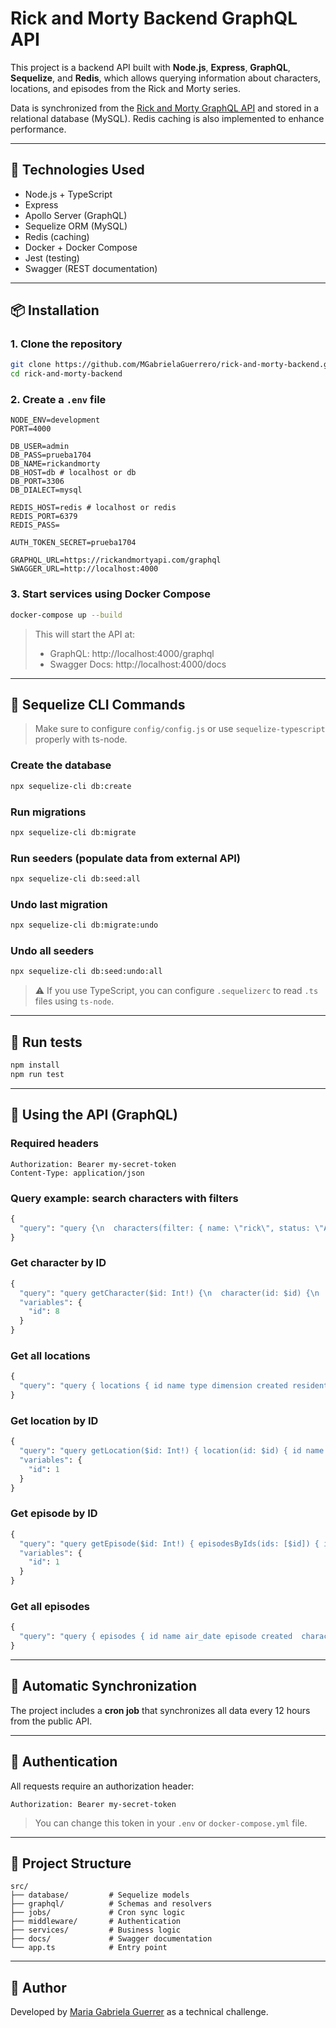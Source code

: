 # Rick and Morty Backend GraphQL API

This project is a backend API built with **Node.js**, **Express**, **GraphQL**, **Sequelize**, and **Redis**, which allows querying information about characters, locations, and episodes from the Rick and Morty series.

Data is synchronized from the [Rick and Morty GraphQL API](https://rickandmortyapi.com/graphql) and stored in a relational database (MySQL). Redis caching is also implemented to enhance performance.

---

## 🚀 Technologies Used

- Node.js + TypeScript  
- Express  
- Apollo Server (GraphQL)  
- Sequelize ORM (MySQL)  
- Redis (caching)  
- Docker + Docker Compose  
- Jest (testing)  
- Swagger (REST documentation)  

---

## 📦 Installation

### 1. Clone the repository
```bash
git clone https://github.com/MGabrielaGuerrero/rick-and-morty-backend.git
cd rick-and-morty-backend
```

### 2. Create a `.env` file
```env
NODE_ENV=development
PORT=4000

DB_USER=admin
DB_PASS=prueba1704
DB_NAME=rickandmorty
DB_HOST=db # localhost or db
DB_PORT=3306
DB_DIALECT=mysql

REDIS_HOST=redis # localhost or redis
REDIS_PORT=6379
REDIS_PASS=

AUTH_TOKEN_SECRET=prueba1704

GRAPHQL_URL=https://rickandmortyapi.com/graphql
SWAGGER_URL=http://localhost:4000
```

### 3. Start services using Docker Compose
```bash
docker-compose up --build
```

> This will start the API at:  
> - GraphQL: http://localhost:4000/graphql  
> - Swagger Docs: http://localhost:4000/docs

---

## 🧱 Sequelize CLI Commands

> Make sure to configure `config/config.js` or use `sequelize-typescript` properly with ts-node.

### Create the database
```bash
npx sequelize-cli db:create
```

### Run migrations
```bash
npx sequelize-cli db:migrate
```

### Run seeders (populate data from external API)
```bash
npx sequelize-cli db:seed:all
```

### Undo last migration
```bash
npx sequelize-cli db:migrate:undo
```

### Undo all seeders
```bash
npx sequelize-cli db:seed:undo:all
```

> ⚠️ If you use TypeScript, you can configure `.sequelizerc` to read `.ts` files using `ts-node`.

---

## 🧪 Run tests
```bash
npm install
npm run test
```

---

## 🧠 Using the API (GraphQL)

### Required headers
```
Authorization: Bearer my-secret-token
Content-Type: application/json
```

### Query example: search characters with filters
```graphql
{
  "query": "query {\n  characters(filter: { name: \"rick\", status: \"Alive\" }) {\n    id\n    name\n    status\n    gender\n    species\n  }\n}\n "
}
```

### Get character by ID
```graphql
{
  "query": "query getCharacter($id: Int!) {\n  character(id: $id) {\n    id\n    name\n    status\n    species\n    gender\n    originLocation { id name }\n    currentLocation { id name }\n  }\n}\n",
  "variables": {
    "id": 8
  }
}
```

### Get all locations
```graphql
{
  "query": "query { locations { id name type dimension created residents } }"
}
```

### Get location by ID
```graphql
{
  "query": "query getLocation($id: Int!) { location(id: $id) { id name type dimension } }",
  "variables": {
    "id": 1
  }
}
```

### Get episode by ID
```graphql
{
  "query": "query getEpisode($id: Int!) { episodesByIds(ids: [$id]) { id name air_date episode } }",
  "variables": {
    "id": 1
  }
}
```

### Get all episodes
```graphql
{
  "query": "query { episodes { id name air_date episode created  characters } }"
}
```

---

## 🔄 Automatic Synchronization

The project includes a **cron job** that synchronizes all data every 12 hours from the public API.

---

## 🔐 Authentication

All requests require an authorization header:
```
Authorization: Bearer my-secret-token
```
> You can change this token in your `.env` or `docker-compose.yml` file.

---

## 📂 Project Structure
```
src/
├── database/         # Sequelize models
├── graphql/          # Schemas and resolvers
├── jobs/             # Cron sync logic
├── middleware/       # Authentication
├── services/         # Business logic
├── docs/             # Swagger documentation
└── app.ts            # Entry point
```

---

## 🧠 Author
Developed by [Maria Gabriela Guerrer](https://github.com/MGabrielaGuerrero/rick-and-morty-backend.git) as a technical challenge.



